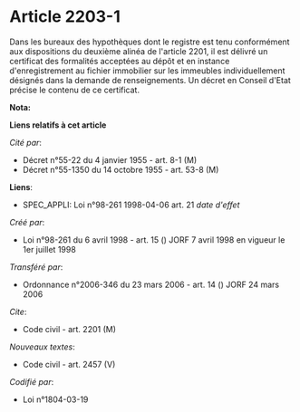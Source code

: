 # Article 2203-1

Dans les bureaux des hypothèques dont le registre est tenu conformément aux dispositions du deuxième alinéa de l'article
2201, il est délivré un certificat des formalités acceptées au dépôt et en instance d'enregistrement au fichier immobilier
sur les immeubles individuellement désignés dans la demande de renseignements. Un décret en Conseil d'Etat précise le contenu
de ce certificat.

**Nota:**



**Liens relatifs à cet article**

_Cité par_:

  - Décret n°55-22 du 4 janvier 1955 - art. 8-1 (M)
  - Décret n°55-1350 du 14 octobre 1955 - art. 53-8 (M)

**Liens**:

  - SPEC_APPLI: Loi n°98-261 1998-04-06 art. 21 *date d'effet*

_Créé par_:

  - Loi n°98-261 du 6 avril 1998 - art. 15 () JORF 7 avril 1998 en vigueur le 1er juillet 1998

_Transféré par_:

  - Ordonnance n°2006-346 du 23 mars 2006 - art. 14 () JORF 24 mars 2006

_Cite_:

  - Code civil - art. 2201 (M)

_Nouveaux textes_:

  - Code civil - art. 2457 (V)

_Codifié par_:

  - Loi n°1804-03-19
